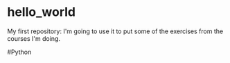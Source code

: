 # hello_world
My first repository: I'm going to use it to put some of the exercises from the courses I'm doing.

#Python
